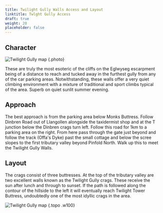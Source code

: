 ```yaml
---
title: Twilight Gully Walls Access and Layout
linktitle: Twlght Gully Access
draft: true
weight: 20
placeholder: false
---
```


## Character

![Twilight Gully map](/img/north-wales/border-region/clwyd-limestone/TWI2.gif)
{.photo}

These are truly the most esoteric of the cliffs on the Eglwyseg escarpment being of a distance to reach and tucked away in the furthest gully from any of the car parking areas. Notwithstanding, these walls offer a very quiet climbing environment with a mixture of traditional and sport climbs typical of the area. Superb on quiet sunlit summer evening.

## Approach

The best approach is from the parking area below Monks Buttress. Follow Dinbren Road out of Llangollen alongside the taxidermist shop and at the T junction below the Dinbren crags turn left. Follow this road for 1km to a parking area on the right. From here pass through the gate just beyond and follow the track (Offa's Dyke) past the small cottage and below the scree slopes to the first tributary valley beyond Pinfold North. Walk up this to meet the Twilight Gully Walls.

## Layout

The crags consist of three buttresses. At the top of the tributary valley are two excellent walls known as the Twilight Gully crags. These receive the sun after lunch and through to sunset. If the path is followed along the contour of the hillside to the left it will eventually reach Twilight Tower Buttress, undoubtedly one of the most idyllic crags in the area.


![Twilight Gully map](/img/north-wales/border-region/clwyd-limestone/twi1.gif)
{.topo .w100}


